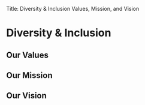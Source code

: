 Title: Diversity & Inclusion Values, Mission, and Vision
# Diversity & Inclusion
## Our Values
## Our Mission
## Our Vision
